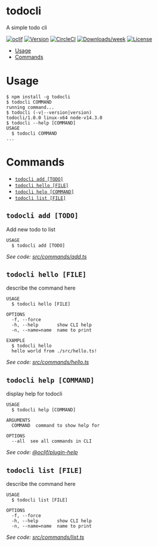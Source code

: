 todocli
=======

A simple todo cli

[![oclif](https://img.shields.io/badge/cli-oclif-brightgreen.svg)](https://oclif.io)
[![Version](https://img.shields.io/npm/v/todocli.svg)](https://npmjs.org/package/todocli)
[![CircleCI](https://circleci.com/gh/RiazMehmood/todocli/tree/master.svg?style=shield)](https://circleci.com/gh/RiazMehmood/todocli/tree/master)
[![Downloads/week](https://img.shields.io/npm/dw/todocli.svg)](https://npmjs.org/package/todocli)
[![License](https://img.shields.io/npm/l/todocli.svg)](https://github.com/RiazMehmood/todocli/blob/master/package.json)

<!-- toc -->
* [Usage](#usage)
* [Commands](#commands)
<!-- tocstop -->
# Usage
<!-- usage -->
```sh-session
$ npm install -g todocli
$ todocli COMMAND
running command...
$ todocli (-v|--version|version)
todocli/1.0.0 linux-x64 node-v14.3.0
$ todocli --help [COMMAND]
USAGE
  $ todocli COMMAND
...
```
<!-- usagestop -->
# Commands
<!-- commands -->
* [`todocli add [TODO]`](#todocli-add-todo)
* [`todocli hello [FILE]`](#todocli-hello-file)
* [`todocli help [COMMAND]`](#todocli-help-command)
* [`todocli list [FILE]`](#todocli-list-file)

## `todocli add [TODO]`

Add new todo to list

```
USAGE
  $ todocli add [TODO]
```

_See code: [src/commands/add.ts](https://github.com/RiazMehmood/todocli/blob/v1.0.0/src/commands/add.ts)_

## `todocli hello [FILE]`

describe the command here

```
USAGE
  $ todocli hello [FILE]

OPTIONS
  -f, --force
  -h, --help       show CLI help
  -n, --name=name  name to print

EXAMPLE
  $ todocli hello
  hello world from ./src/hello.ts!
```

_See code: [src/commands/hello.ts](https://github.com/RiazMehmood/todocli/blob/v1.0.0/src/commands/hello.ts)_

## `todocli help [COMMAND]`

display help for todocli

```
USAGE
  $ todocli help [COMMAND]

ARGUMENTS
  COMMAND  command to show help for

OPTIONS
  --all  see all commands in CLI
```

_See code: [@oclif/plugin-help](https://github.com/oclif/plugin-help/blob/v3.2.3/src/commands/help.ts)_

## `todocli list [FILE]`

describe the command here

```
USAGE
  $ todocli list [FILE]

OPTIONS
  -f, --force
  -h, --help       show CLI help
  -n, --name=name  name to print
```

_See code: [src/commands/list.ts](https://github.com/RiazMehmood/todocli/blob/v1.0.0/src/commands/list.ts)_
<!-- commandsstop -->
